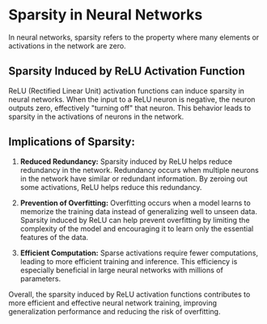 # Sparsity in Neural Networks

In neural networks, sparsity refers to the property where many elements or activations in the network are zero.

## Sparsity Induced by ReLU Activation Function

ReLU (Rectified Linear Unit) activation functions can induce sparsity in neural networks. When the input to a ReLU neuron is negative, the neuron outputs zero, effectively "turning off" that neuron. This behavior leads to sparsity in the activations of neurons in the network.

## Implications of Sparsity:

1. **Reduced Redundancy:** Sparsity induced by ReLU helps reduce redundancy in the network. Redundancy occurs when multiple neurons in the network have similar or redundant information. By zeroing out some activations, ReLU helps reduce this redundancy.

2. **Prevention of Overfitting:** Overfitting occurs when a model learns to memorize the training data instead of generalizing well to unseen data. Sparsity induced by ReLU can help prevent overfitting by limiting the complexity of the model and encouraging it to learn only the essential features of the data.

3. **Efficient Computation:** Sparse activations require fewer computations, leading to more efficient training and inference. This efficiency is especially beneficial in large neural networks with millions of parameters.

Overall, the sparsity induced by ReLU activation functions contributes to more efficient and effective neural network training, improving generalization performance and reducing the risk of overfitting.
